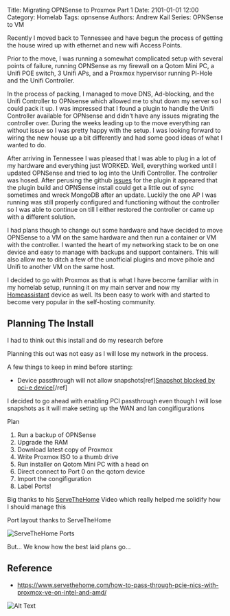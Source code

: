Title: Migrating OPNSense to Proxmox Part 1
Date: 2101-01-01 12:00
Category: Homelab
Tags: opnsense
Authors: Andrew Kail
Series: OPNSense to VM

Recently I moved back to Tennessee and have begun the process of getting the house wired up
with ethernet and new wifi Access Points.

Prior to the move, I was running a somewhat complicated setup with several points of failure, running
OPNSense as my firewall on a Qotom Mini PC, a Unifi POE switch, 3 Unifi APs, and a Proxmox hypervisor running Pi-Hole and the Unifi Controller.  

In the process of packing, I managed to move DNS, Ad-blocking, and the Unifi Controller to OPNsense which allowed me to shut down my server so I could pack it up.  I was
impressed that I found a plugin to handle the Unifi Controller available for OPNsense and didn't have any issues migrating the controller over.  During the weeks leading up
to the move everything ran without issue so I was pretty happy with the setup. I was looking forward to wiring the new house up a bit differently
and had some good ideas of what I wanted to do.

After arriving in Tennessee I was pleased that I was able to plug in a lot of my hardware and everything just WORKED.  Well,
everything worked until I updated OPNSense and tried to log into the Unifi Controller.  The controller was hosed.  After perusing the github [issues](https://github.com/mimugmail/opn-repo/issues/96)
for the plugin it appeared that the plugin build and OPNSense install could get a little out of sync sometimes and wreck MongoDB after an update.
Luckily the one AP I was running was still properly configured and functioning without the controller so I was able to continue on till I either
restored the controller or came up with a different solution. 

I had plans though to change out some hardware and have decided to move OPNSense to a VM on the same hardware and then run a container or VM with the controller. I wanted 
the heart of my networking stack to be on one device and easy to manage with backups and support containers.  This will also allow me to ditch a few of the unofficial plugins
and move pihole and Unifi to another VM on the same host.

I decided to go with Proxmox as that is what I have become familiar with in my homelab setup, running it on my main server and now my [Homeassistant](https://home-assistant.io)
device as well.  Its been easy to work with and started to become very popular in the self-hosting community.

## Planning The Install

I had to think out this install and do my research before

Planning this out was not easy as I will lose my network in the process.

A few things to keep in mind before starting:

* Device passthrough will not allow snapshots[ref][Snapshot blocked by pci-e device](https://forum.proxmox.com/threads/snapshot-blocked-by-pci-e-device.53790/)[/ref]

I decided to go ahead with enabling PCI passthrough even though I will lose snapshots as it
will make setting up the WAN and lan congifigurations


Plan

1. Run a backup of OPNSense
2. Upgrade the RAM
3. Download latest copy of Proxmox
4. Write Proxmox ISO to a thumb drive
5. Run installer on Qotom Mini PC with a head on
6. Direct connect to Port 0 on the qotom device
7. Import the congifiguration
8. Label Ports!


Big thanks to his [ServeTheHome](https://www.youtube.com/watch?v=IJhlqb4iGn4) Video which really helped me solidify how I should manage this


Port layout thanks to ServeTheHome

![ServeTheHome Ports]({static}/images/pve-qotom-ports.png)


But... We know how the best laid plans go...

## Reference
* https://www.servethehome.com/how-to-pass-through-pcie-nics-with-proxmox-ve-on-intel-and-amd/

![Alt Text]({static}/images/gifs/mike-tyson-smile.gif)


